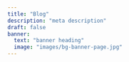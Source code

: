 ```yaml
---
title: "Blog"
description: "meta description"
draft: false
banner:
  text: "banner heading"
  image: "images/bg-banner-page.jpg"
---
```


